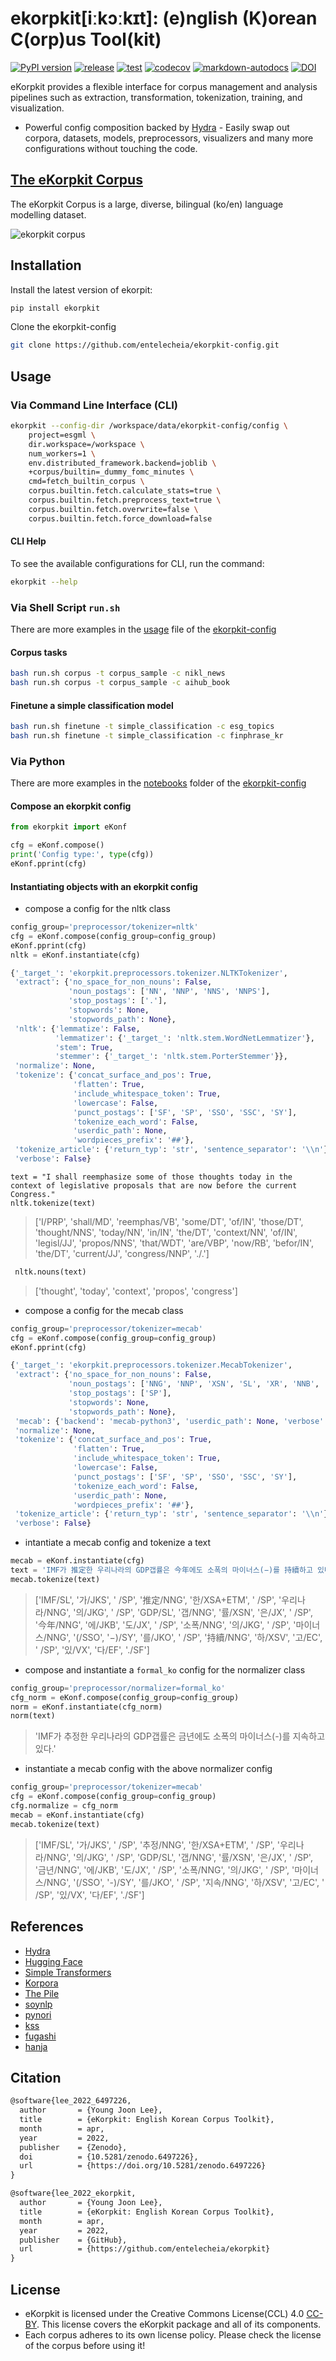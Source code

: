 # ekorpkit[iːkɔːkɪt]: (e)nglish (K)orean C(orp)us Tool(kit)

[![PyPI version](https://badge.fury.io/py/ekorpkit.svg)](https://badge.fury.io/py/ekorpkit) [![release](https://github.com/entelecheia/ekorpkit/actions/workflows/release.yaml/badge.svg)](https://github.com/entelecheia/ekorpkit/actions/workflows/release.yaml) [![test](https://github.com/entelecheia/ekorpkit/actions/workflows/test.yaml/badge.svg)](https://github.com/entelecheia/ekorpkit/actions/workflows/test.yaml) [![codecov](https://codecov.io/gh/entelecheia/ekorpkit/branch/main/graph/badge.svg?token=8I4ORHRREL)](https://codecov.io/gh/entelecheia/ekorpkit) [![markdown-autodocs](https://github.com/entelecheia/ekorpkit/actions/workflows/markdown-autodocs.yaml/badge.svg)](https://github.com/entelecheia/ekorpkit/actions/workflows/markdown-autodocs.yaml) [![DOI](https://zenodo.org/badge/DOI/10.5281/zenodo.6497226.svg)](https://doi.org/10.5281/zenodo.6497226)

eKorpkit provides a flexible interface for corpus management and analysis pipelines such as extraction, transformation, tokenization, training, and visualization.

- Powerful config composition backed by [Hydra](https://hydra.cc/) - Easily swap out corpora, datasets, models, preprocessors, visualizers and many more configurations without touching the code.

## [The eKorpkit Corpus](https://github.com/entelecheia/ekorpkit/blob/main/docs/corpus/README.md)

The eKorpkit Corpus is a large, diverse, bilingual (ko/en) language modelling dataset.

![ekorpkit corpus](https://github.com/entelecheia/ekorpkit/blob/main/docs/figs/ekorpkit_corpus.png?raw=true)

## Installation

Install the latest version of ekorpit:

```bash
pip install ekorpkit
```

Clone the ekorpkit-config

```bash
git clone https://github.com/entelecheia/ekorpkit-config.git
```

## Usage

### Via Command Line Interface (CLI)

```bash
ekorpkit --config-dir /workspace/data/ekorpkit-config/config \
    project=esgml \
    dir.workspace=/workspace \
    num_workers=1 \
    env.distributed_framework.backend=joblib \
    +corpus/builtin=_dummy_fomc_minutes \
    cmd=fetch_builtin_corpus \
    corpus.builtin.fetch.calculate_stats=true \
    corpus.builtin.fetch.preprocess_text=true \
    corpus.builtin.fetch.overwrite=false \
    corpus.builtin.fetch.force_download=false
```

#### CLI Help

To see the available configurations for CLI, run the command:

```bash
ekorpkit --help
```

### Via Shell Script `run.sh`

There are more examples in the [usage](https://github.com/entelecheia/ekorpkit-config/blob/main/usage.md) file of the [ekorpkit-config](https://github.com/entelecheia/ekorpkit-config.git)

#### Corpus tasks

```bash
bash run.sh corpus -t corpus_sample -c nikl_news
bash run.sh corpus -t corpus_sample -c aihub_book
```

#### Finetune a simple classification model

```bash
bash run.sh finetune -t simple_classification -c esg_topics
bash run.sh finetune -t simple_classification -c finphrase_kr
```

### Via Python

There are more examples in the [notebooks](https://github.com/entelecheia/ekorpkit-config/tree/main/notebooks) folder of the [ekorpkit-config](https://github.com/entelecheia/ekorpkit-config.git)

#### Compose an ekorpkit config

```python
from ekorpkit import eKonf

cfg = eKonf.compose()
print('Config type:', type(cfg))
eKonf.pprint(cfg)
```

#### Instantiating objects with an ekorpkit config

- compose a config for the nltk class

```python
config_group='preprocessor/tokenizer=nltk'
cfg = eKonf.compose(config_group=config_group)
eKonf.pprint(cfg)
nltk = eKonf.instantiate(cfg)
```

```python
{'_target_': 'ekorpkit.preprocessors.tokenizer.NLTKTokenizer',
 'extract': {'no_space_for_non_nouns': False,
             'noun_postags': ['NN', 'NNP', 'NNS', 'NNPS'],
             'stop_postags': ['.'],
             'stopwords': None,
             'stopwords_path': None},
 'nltk': {'lemmatize': False,
          'lemmatizer': {'_target_': 'nltk.stem.WordNetLemmatizer'},
          'stem': True,
          'stemmer': {'_target_': 'nltk.stem.PorterStemmer'}},
 'normalize': None,
 'tokenize': {'concat_surface_and_pos': True,
              'flatten': True,
              'include_whitespace_token': True,
              'lowercase': False,
              'punct_postags': ['SF', 'SP', 'SSO', 'SSC', 'SY'],
              'tokenize_each_word': False,
              'userdic_path': None,
              'wordpieces_prefix': '##'},
 'tokenize_article': {'return_typ': 'str', 'sentence_separator': '\\n'},
 'verbose': False}
```

```ptyhon
text = "I shall reemphasize some of those thoughts today in the context of legislative proposals that are now before the current Congress."
nltk.tokenize(text)
```

> ['I/PRP', 'shall/MD', 'reemphas/VB', 'some/DT', 'of/IN', 'those/DT', 'thought/NNS', 'today/NN', 'in/IN', 'the/DT', 'context/NN', 'of/IN', 'legisl/JJ', 'propos/NNS', 'that/WDT', 'are/VBP', 'now/RB', 'befor/IN', 'the/DT', 'current/JJ', 'congress/NNP', './.']

```python
 nltk.nouns(text)
```

> ['thought', 'today', 'context', 'propos', 'congress']

- compose a config for the mecab class

```python
config_group='preprocessor/tokenizer=mecab'
cfg = eKonf.compose(config_group=config_group)
eKonf.pprint(cfg)
```

```python
{'_target_': 'ekorpkit.preprocessors.tokenizer.MecabTokenizer',
 'extract': {'no_space_for_non_nouns': False,
             'noun_postags': ['NNG', 'NNP', 'XSN', 'SL', 'XR', 'NNB', 'NR'],
             'stop_postags': ['SP'],
             'stopwords': None,
             'stopwords_path': None},
 'mecab': {'backend': 'mecab-python3', 'userdic_path': None, 'verbose': False},
 'normalize': None,
 'tokenize': {'concat_surface_and_pos': True,
              'flatten': True,
              'include_whitespace_token': True,
              'lowercase': False,
              'punct_postags': ['SF', 'SP', 'SSO', 'SSC', 'SY'],
              'tokenize_each_word': False,
              'userdic_path': None,
              'wordpieces_prefix': '##'},
 'tokenize_article': {'return_typ': 'str', 'sentence_separator': '\\n'},
 'verbose': False}
```

- intantiate a mecab config and tokenize a text

```python
mecab = eKonf.instantiate(cfg)
text = 'IMF가 推定한 우리나라의 GDP갭률은 今年에도 소폭의 마이너스(−)를 持續하고 있다.'
mecab.tokenize(text)
```

> ['IMF/SL', '가/JKS', ' /SP', '推定/NNG', '한/XSA+ETM', ' /SP', '우리나라/NNG', '의/JKG', ' /SP', 'GDP/SL', '갭/NNG', '률/XSN', '은/JX', ' /SP', '今年/NNG', '에/JKB', '도/JX', ' /SP', '소폭/NNG', '의/JKG', ' /SP', '마이너스/NNG', '(/SSO', '−)/SY', '를/JKO', ' /SP', '持續/NNG', '하/XSV', '고/EC', ' /SP', '있/VX', '다/EF', './SF']

- compose and instantiate a `formal_ko` config for the normalizer class

```python
config_group='preprocessor/normalizer=formal_ko'
cfg_norm = eKonf.compose(config_group=config_group)
norm = eKonf.instantiate(cfg_norm)
norm(text)
```

> 'IMF가 추정한 우리나라의 GDP갭률은 금년에도 소폭의 마이너스(-)를 지속하고 있다.'

- instantiate a mecab config with the above normalizer config

```python
config_group='preprocessor/tokenizer=mecab'
cfg = eKonf.compose(config_group=config_group)
cfg.normalize = cfg_norm
mecab = eKonf.instantiate(cfg)
mecab.tokenize(text)
```

> ['IMF/SL', '가/JKS', ' /SP', '추정/NNG', '한/XSA+ETM', ' /SP', '우리나라/NNG', '의/JKG', ' /SP', 'GDP/SL', '갭/NNG', '률/XSN', '은/JX', ' /SP', '금년/NNG', '에/JKB', '도/JX', ' /SP', '소폭/NNG', '의/JKG', ' /SP', '마이너스/NNG', '(/SSO', '-)/SY', '를/JKO', ' /SP', '지속/NNG', '하/XSV', '고/EC', ' /SP', '있/VX', '다/EF', './SF']

## References

- [Hydra](https://hydra.cc)
- [Hugging Face](https://huggingface.co)
- [Simple Transformers](https://simpletransformers.ai)
- [Korpora](https://github.com/ko-nlp/Korpora)
- [The Pile](https://github.com/EleutherAI/the-pile)
- [soynlp](https://github.com/lovit/soynlp)
- [pynori](https://github.com/gritmind/python-nori)
- [kss](https://github.com/hyunwoongko/kss)
- [fugashi](https://github.com/polm/fugashi)
- [hanja](https://github.com/suminb/hanja)

## Citation

```tex
@software{lee_2022_6497226,
  author       = {Young Joon Lee},
  title        = {eKorpkit: English Korean Corpus Toolkit},
  month        = apr,
  year         = 2022,
  publisher    = {Zenodo},
  doi          = {10.5281/zenodo.6497226},
  url          = {https://doi.org/10.5281/zenodo.6497226}
}
```

```tex
@software{lee_2022_ekorpkit,
  author       = {Young Joon Lee},
  title        = {eKorpkit: English Korean Corpus Toolkit},
  month        = apr,
  year         = 2022,
  publisher    = {GitHub},
  url          = {https://github.com/entelecheia/ekorpkit}
}
```

## License

- eKorpkit is licensed under the Creative Commons License(CCL) 4.0 [CC-BY](https://creativecommons.org/licenses/by/4.0). This license covers the eKorpkit package and all of its components.
- Each corpus adheres to its own license policy. Please check the license of the corpus before using it!
